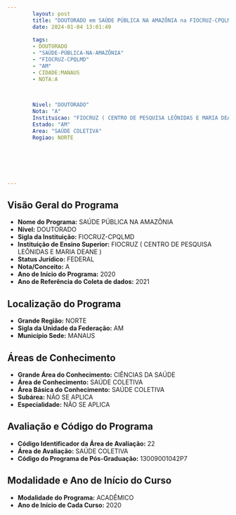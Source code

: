 ```yaml
---
        layout: post
        title: "DOUTORADO em SAÚDE PÚBLICA NA AMAZÔNIA na FIOCRUZ-CPQLMD  "
        date: 2024-01-04 13:01:49
     
        tags:
        - DOUTORADO
        - "SAÚDE-PÚBLICA-NA-AMAZÔNIA"
        - "FIOCRUZ-CPQLMD"
        - "AM"
        - CIDADE:MANAUS
        - NOTA:A
        
       

        Nivel: "DOUTORADO"
        Nota: "A"
        Instituicao: "FIOCRUZ ( CENTRO DE PESQUISA LEÔNIDAS E MARIA DEANE )"
        Estado: "AM"
        Area: "SAÚDE COLETIVA"
        Regiao: NORTE
        
        
        
        
        
        
---
```

## Visão Geral do Programa
- **Nome do Programa:** SAÚDE PÚBLICA NA AMAZÔNIA
- **Nível:** DOUTORADO
- **Sigla da Instituição:** FIOCRUZ-CPQLMD
- **Instituição de Ensino Superior:** FIOCRUZ ( CENTRO DE PESQUISA LEÔNIDAS E MARIA DEANE )
- **Status Jurídico:** FEDERAL
- **Nota/Conceito:** A
- **Ano de Início do Programa:** 2020
- **Ano de Referência do Coleta de dados:** 2021

## Localização do Programa
- **Grande Região:** NORTE
- **Sigla da Unidade da Federação:** AM
- **Município Sede:** MANAUS

## Áreas de Conhecimento
- **Grande Área do Conhecimento:** CIÊNCIAS DA SAÚDE
- **Área de Conhecimento:** SAÚDE COLETIVA
- **Área Básica do Conhecimento:** SAÚDE COLETIVA
- **Subárea:** NÃO SE APLICA
- **Especialidade:** NÃO SE APLICA

## Avaliação e Código do Programa
- **Código Identificador da Área de Avaliação:** 22
- **Área de Avaliação:** SAÚDE COLETIVA
- **Código do Programa de Pós-Graduação:** 13009001042P7


## Modalidade e Ano de Início do Curso
- **Modalidade do Programa:** ACADÊMICO
- **Ano de Início de Cada Curso:** 2020
